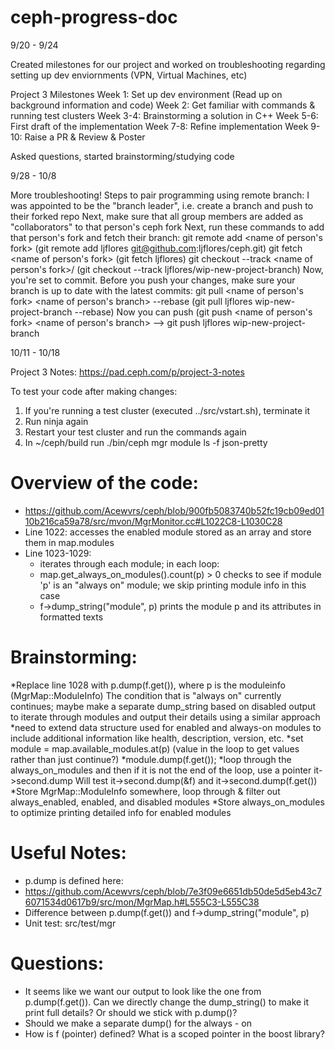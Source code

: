 # ceph-progress-doc

9/20 - 9/24

Created milestones for our project and worked on troubleshooting regarding setting up dev enviornments (VPN, Virtual Machines, etc)

Project 3 Milestones
Week 1: Set up dev environment (Read up on background information and code)
Week 2: Get familiar with commands & running test clusters
Week 3-4: Brainstorming a solution in C++
Week 5-6: First draft of the implementation
Week 7-8: Refine implementation
Week 9-10: Raise a PR & Review & Poster

Asked questions, started brainstorming/studying code

9/28 - 10/8

More troubleshooting!
Steps to pair programming using remote branch:
  I was appointed to be the "branch leader", i.e. create a branch and push to their forked repo
  Next, make sure that all group members are added as "collaborators" to that person's ceph fork
  Next, run these commands to add that person's fork and fetch their branch:
  git remote add <name of person's fork> <url to their fork> (git remote add ljflores git@github.com:ljflores/ceph.git)
  git fetch <name of person's fork> (git fetch ljflores)
  git checkout --track <name of person's fork>/<name of branch> (git checkout --track ljflores/wip-new-project-branch)
  Now, you're set to commit. Before you push your changes, make sure your branch is up to date with the latest commits:
  git pull <name of person's fork> <name of person's branch> --rebase (git pull ljflores wip-new-project-branch --rebase)
  Now you can push (git push <name of person's fork> <name of person's branch> --> git push ljflores wip-new-project-branch

10/11 - 10/18

Project 3 Notes: https://pad.ceph.com/p/project-3-notes

To test your code after making changes:
1. If you're running a test cluster (executed ../src/vstart.sh), terminate it 
2. Run ninja again
3. Restart your test cluster and run the commands again
4. In ~/ceph/build run ./bin/ceph mgr module ls -f json-pretty

# Overview of the code:
+ https://github.com/Acewvrs/ceph/blob/900fb5083740b52fc19cb09ed0110b216ca59a78/src/mvon/MgrMonitor.cc#L1022C8-L1030C28   
+ Line 1022: accesses the enabled module stored as an array and store them in map.modules 
+ Line 1023-1029: 
    - iterates through each module; in each loop:
    - map.get_always_on_modules().count(p) > 0 checks to see if module 'p' is an "always on" module; we skip printing module info in this case
    - f->dump_string("module", p) prints the module p and its attributes in formatted texts

# Brainstorming:
*Replace line 1028 with p.dump(f.get()), where p is the moduleinfo (MgrMap::ModuleInfo)
The condition that is "always on" currently continues; maybe make a separate dump_string based on disabled output to iterate through modules and output their details using a similar approach 
*need to extend data structure used for enabled and always-on modules to include additional information like health, description, version, etc. 
*set module = map.available_modules.at(p) (value in the loop to get values rather than just continue?)
*module.dump(f.get());
*loop through the always_on_modules and then if it is not the end of the loop, use a pointer it->second.dump Will test it->second.dump(&f) and it->second.dump(f.get())
*Store MgrMap::ModuleInfo somewhere, loop through & filter out always_enabled, enabled, and disabled modules
*Store always_on_modules to optimize printing detailed info for enabled modules

# Useful Notes:
* p.dump is defined here:
* https://github.com/Acewvrs/ceph/blob/7e3f09e6651db50de5d5eb43c76071534d0617b9/src/mon/MgrMap.h#L555C3-L555C38
* Difference between p.dump(f.get()) and f->dump_string("module", p)
* Unit test: src/test/mgr

# Questions:
* It seems like we want our output to look like the one from p.dump(f.get()). Can we directly change the dump_string() to make it print full details? Or should we stick with p.dump()?
* Should we make a separate dump() for the always - on 
* How is f (pointer) defined? What is a scoped pointer in the boost library?


